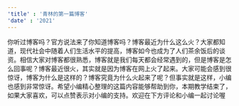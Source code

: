 ```yaml
---
'title' : '青林的第一篇博客'
'date' : '2021'
---
```


 你听过博客吗？官方说法来了你知道博客吗？博客最近为什么这么火？大家都知道，现代社会中随着人们生活水平的提高，博客如今也成为了人们茶余饭后的谈资。相信大家对博客都很熟悉，博客就是我们每天都会经常遇到的，但是博客是怎么回事呢？博客最近很火，其实就是因为博客在网上火了起来。大家可能会感到很惊讶，博客为什么是这样的？博客究竟为什么火起来了呢？但事实就是这样，小编也感到非常惊讶。希望小编精心整理的这篇内容能够帮助到你，本期教学结束了，如果大家喜欢，可以点赞表示对小编的支持。欢迎在下方评论和小编一起讨论喔